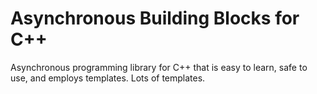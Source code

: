 # Asynchronous Building Blocks for C++

Asynchronous programming library for C++ that is easy to learn, safe to use, and employs templates. Lots of templates.

